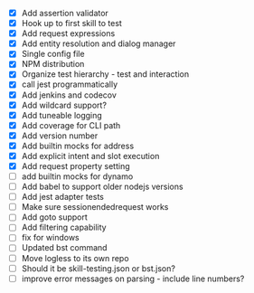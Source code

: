 - [X] Add assertion validator
- [X] Hook up to first skill to test
- [X] Add request expressions
- [X] Add entity resolution and dialog manager
- [X] Single config file
- [X] NPM distribution
- [X] Organize test hierarchy - test and interaction
- [X] call jest programmatically
- [X] Add jenkins and codecov
- [X] Add wildcard support?
- [X] Add tuneable logging
- [X] Add coverage for CLI path
- [X] Add version number
- [X] Add builtin mocks for address
- [X] Add explicit intent and slot execution
- [X] Add request property setting
- [ ] add builtin mocks for dynamo
- [ ] Add babel to support older nodejs versions
- [ ] Add jest adapter tests
- [ ] Make sure sessionendedrequest works
- [ ] Add goto support
- [ ] Add filtering capability
- [ ] fix for windows
- [ ] Updated bst command
- [ ] Move logless to its own repo
- [ ] Should it be skill-testing.json or bst.json?
- [ ] improve error messages on parsing - include line numbers?
